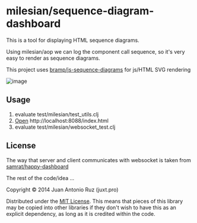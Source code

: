 # milesian/sequence-diagram-dashboard

This is a tool for displaying HTML sequence diagrams.

Using milesian/aop we can log the component call sequence, so it's very easy to render as sequence diagrams.

This project uses [bramp/js-sequence-diagrams](https://github.com/bramp/js-sequence-diagrams) for js/HTML SVG rendering


![image](https://dl.dropboxusercontent.com/u/8688858/milesian-sequence-diagram.png)
 
 
## Usage
1. evaluate test/milesian/test_utils.clj
2. [Open](http://localhost:8088/index.html) http://localhost:8088/index.html   
3. evaluate test/milesian/websocket_test.clj



## License

The way that server and client communicates with websocket is taken from [samrat/happy-dashboard](https://github.com/samrat/happy-dashboard)

The rest of the code/idea ...  

Copyright © 2014 Juan Antonio Ruz (juxt.pro)

Distributed under the [MIT License](http://opensource.org/licenses/MIT). This means that pieces of this library may be copied into other libraries if they don't wish to have this as an explicit dependency, as long as it is credited within the code.

